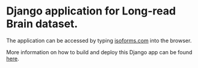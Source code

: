 # Django application for Long-read Brain dataset. 

The application can be accessed by typing [isoforms.com](isofoms.com) into the browser. 

More information on how to build and deploy this Django app can be found [here](https://szikayleung.github.io/weBook/WebResource.html).

